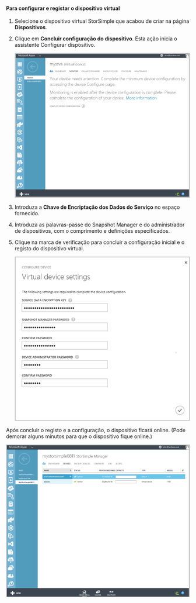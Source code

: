 #### <a name="to-configure-and-register-the-virtual-device"></a>Para configurar e registar o dispositivo virtual

1. Selecione o dispositivo virtual StorSimple que acabou de criar na página **Dispositivos**.
2. Clique em **Concluir configuração do dispositivo**. Esta ação inicia o assistente Configurar dispositivo.
    
    ![Página de configuração do dispositivo StorSimple em Dispositivos](./media/storsimple-configure-register-virtual-device/StorSimple_CompleteDeviceSetupSVA1M.png)

4. Introduza a **Chave de Encriptação dos Dados do Serviço** no espaço fornecido.

5. Introduza as palavras-passe do Snapshot Manager e do administrador de dispositivos, com o comprimento e definições especificados.

6. Clique na marca de verificação para concluir a configuração inicial e o registo do dispositivo virtual. 
    
    ![Definições do dispositivo virtual StorSimple](./media/storsimple-configure-register-virtual-device/StorSimple_VirtualDeviceSettings1.png)

Após concluir o registo e a configuração, o dispositivo ficará online. (Pode demorar alguns minutos para que o dispositivo fique online.)

![Fase online do dispositivo virtual StorSimple](./media/storsimple-configure-register-virtual-device/StorSimple_VirtualDeviceOnline1M.png)



<!--HONumber=Nov16_HO3-->


